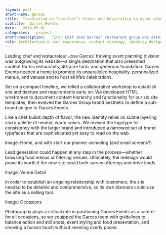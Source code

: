 ```yaml
---
layout: post
short-name: garces
title:  Translating an Iron Chef’s dishes and hospitality to event planning
subtitle:  Garces Events
date:   2013-05-01
categories:   project
short-description:   "Iron Chef Jose Garces’ restaurant group was determined to focus more attention on its event planning division. Garces Events needed a refreshed aesthetic and user experience that would increase inquiries, appeal to both planners and social customers, and cross-sell catering services with restaurant private events."
role: Architecture & user experience, content strategy, identity design, design concept & system
---
```


Leading chef and restaurateur Jose Garces’ thriving event planning division was outgrowing its website—a single destination that also presented content for his restaurants, 40-acre farm, and generous foundation. Garces Events needed a home to promote its unparalleled hospitality, personalized menus, and venues and to host all life’s celebrations.

Set on a compact timeline, we relied a collaborative workshop to establish site architecture and requirements early on. We developed HTML wireframes to document content hierarchy and functionality for our six site templates, then evolved the Garces Group brand aesthetic to define a sub-brand unique to Garces Events.

Like a chef builds depth of flavor, the new identity relies on subtle layering and a palette of neutral, warm colors. We revised the logotype for consistency with the larger brand and introduced a narrowed set of brand typefaces that are sophisticated yet easy to read on the web.

Image: Home, and with start our planner animating  (and small screens?)

<p class="caption">Lead generation could happen at any step in the process—whether browsing food menus or filtering venues. Ultimately, the redesign would prove its worth if the new site could both survey offerings and drive leads.</p>

Image: Venue Detail

<p class="caption">In order to establish an ongoing relationship with customers, the site needed to be detailed and comprehensive, so its own planners could use the site as a selling tool.</p>

Image: Occasions

<p class="caption">Photography plays a critical role in positioning Garces Events as a caterer for all occasions, so we equipped the Garces team with guidelines to balance action and still shots, event styling and food presentation, and showing a human touch without seeming overly posed.</p>
